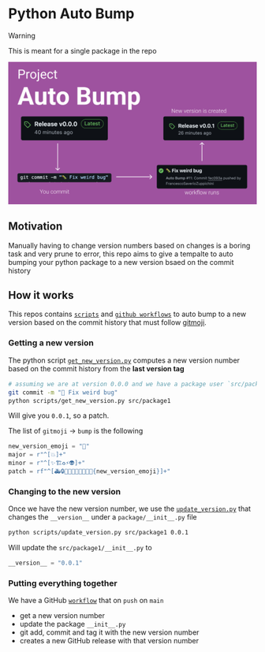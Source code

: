 # Python Auto Bump

> [!WARNING]  
> This is meant for a single package in the repo

![alt](media/header.png)

## Motivation

Manually having to change version numbers based on changes is a boring task and very prune to error, this repo aims to give a tempalte to auto bumping your python package to a new version bsaed on the commit history

## How it works

This repos contains [`scripts`](./scripts/) and [`github workflows`](/.github/workflows/) to auto bump to a new version based on the commit history that must follow [gitmoji](https://gitmoji.dev/).

### Getting a new version

The python script [`get_new_version.py`](./scripts/get_new_version.py) computes a new version number based on the commit history from the **last version tag**

```bash
# assuming we are at version 0.0.0 and we have a package user `src/package1`
git commit -m "🐛 Fix weird bug"
python scripts/get_new_version.py src/package1
```

Will give you `0.0.1`, so a patch.

The list of `gitmoji` -> `bump` is the following

```python
new_version_emoji = "🔖"
major = r"^[💥]+"
minor = r"^[✨🏗️♻️⚡️👽️]+"
patch = rf"^[🚑️🔒️🐛🥅🔐📌🔧🌐💬📝{new_version_emoji}]+"
```

### Changing to the new version

Once we have the new version number, we use the [`update_version.py`](./scripts/update_version.py) that changes the `__version__` under a `package/__init__.py` file

```bash
python scripts/update_version.py src/package1 0.0.1
```

Will update the `src/package1/__init__.py` to

```python
__version__ = "0.0.1"
```

### Putting everything together

We have a GitHub [`workflow`](./.github/workflows/version_bump.yml) that on `push` on `main`

- get a new version number
- update the package `__init__.py`
- git add, commit and tag it with the new version number
- creates a new GitHub release with that version number
